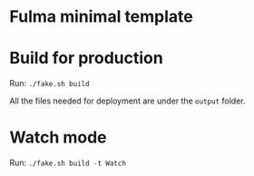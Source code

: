 # Fulma minimal template

# Build for production

Run: `./fake.sh build`

All the files needed for deployment are under the `output` folder.

# Watch mode

Run: `./fake.sh build -t Watch`

